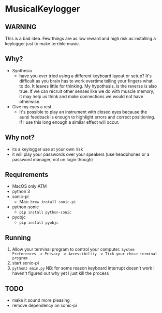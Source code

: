 # MusicalKeylogger

## WARNING
This is a bad idea. Few things are as low reward and high risk as installing a keylogger just to make terrible music.

## Why?
- Synthesia
    - have you ever tried using a different keyboard layout or setup?
    It's difficult as you brain has to work overtime telling your fingers what to do.
    It leaves little for thinking.
    My hypothesis, is the reverse is also true.
    If we can recruit other senses like we do with muscle memory, it may help us think and make connections we would not have otherwise.
- Give my eyes a rest
    -  It's possible to play an instrument with closed eyes because the aural feedback is enough to highlight errors and correct positioning.
    If I use this long enough a similar effect will occur.

## Why not?
- its a keylogger use at your own risk
- it will play your passwords over your speakers (use headphones or a password manager, not on login though)

## Requirements
- MacOS only ATM
- python 3
- sonic-pi
    - Mac: `brew install sonic-pi`
- python-sonic
    - `pip install python-sonic`
- pyobjc
    - `pip install pyobjc`

## Running
1. Allow your terminal program to control your computer. `System Preferences -> Privacy -> Accessibility -> Tick your chose terminal program`
1. start sonic-pi
1. `python3 main.py`
 NB: for some reason keyboard interrupt doesn't work I haven't figured out why yet I just kill the process

## TODO
- make it sound more pleasing
- remove dependency on sonic-pi


